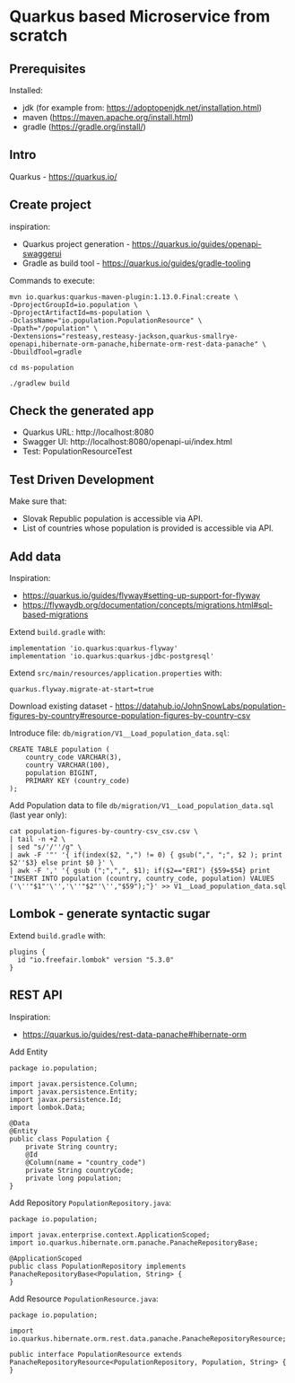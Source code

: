# Quarkus based Microservice from scratch

## Prerequisites
Installed:
* jdk (for example from: https://adoptopenjdk.net/installation.html)
* maven (https://maven.apache.org/install.html)
* gradle (https://gradle.org/install/)

## Intro
Quarkus - https://quarkus.io/

## Create project

inspiration:
* Quarkus project generation - https://quarkus.io/guides/openapi-swaggerui
* Gradle as build tool - https://quarkus.io/guides/gradle-tooling

Commands to execute:

```
mvn io.quarkus:quarkus-maven-plugin:1.13.0.Final:create \
-DprojectGroupId=io.population \
-DprojectArtifactId=ms-population \
-DclassName="io.population.PopulationResource" \
-Dpath="/population" \
-Dextensions="resteasy,resteasy-jackson,quarkus-smallrye-openapi,hibernate-orm-panache,hibernate-orm-rest-data-panache" \
-DbuildTool=gradle

cd ms-population

./gradlew build
```

## Check the generated app

* Quarkus URL: http://localhost:8080
* Swagger UI: http://localhost:8080/openapi-ui/index.html
* Test: PopulationResourceTest

## Test Driven Development

Make sure that:

* Slovak Republic population is accessible via API.
* List of countries whose population is provided is accessible via API.

## Add data

Inspiration:
* https://quarkus.io/guides/flyway#setting-up-support-for-flyway
* https://flywaydb.org/documentation/concepts/migrations.html#sql-based-migrations

Extend `build.gradle` with:
```
implementation 'io.quarkus:quarkus-flyway'
implementation 'io.quarkus:quarkus-jdbc-postgresql'
```

Extend `src/main/resources/application.properties` with:
```
quarkus.flyway.migrate-at-start=true
```

Download existing dataset - https://datahub.io/JohnSnowLabs/population-figures-by-country#resource-population-figures-by-country-csv

Introduce file: `db/migration/V1__Load_population_data.sql`:
```
CREATE TABLE population (
    country_code VARCHAR(3),
    country VARCHAR(100),
    population BIGINT,
    PRIMARY KEY (country_code)
);

```
Add Population data to file `db/migration/V1__Load_population_data.sql` (last year only):
```
cat population-figures-by-country-csv_csv.csv \
| tail -n +2 \
| sed "s/'/''/g" \
| awk -F '"' '{ if(index($2, ",") != 0) { gsub(",", ";", $2 ); print $2''$3} else print $0 }' \
| awk -F ',' '{ gsub (";",",", $1); if($2=="ERI") {$59=$54} print "INSERT INTO population (country, country_code, population) VALUES ('\''"$1"'\'','\''"$2"'\'',"$59");"}' >> V1__Load_population_data.sql
```

## Lombok - generate syntactic sugar

Extend `build.gradle` with:
```
plugins {
  id "io.freefair.lombok" version "5.3.0"
}
```

## REST API

Inspiration:
* https://quarkus.io/guides/rest-data-panache#hibernate-orm


Add Entity
```
package io.population;

import javax.persistence.Column;
import javax.persistence.Entity;
import javax.persistence.Id;
import lombok.Data;

@Data
@Entity
public class Population {
    private String country;
    @Id
    @Column(name = "country_code")
    private String countryCode;
    private long population;
}

```
Add Repository `PopulationRepository.java`:
```
package io.population;

import javax.enterprise.context.ApplicationScoped;
import io.quarkus.hibernate.orm.panache.PanacheRepositoryBase;

@ApplicationScoped
public class PopulationRepository implements PanacheRepositoryBase<Population, String> {
}

```
Add Resource `PopulationResource.java`:

```
package io.population;

import io.quarkus.hibernate.orm.rest.data.panache.PanacheRepositoryResource;

public interface PopulationResource extends PanacheRepositoryResource<PopulationRepository, Population, String> {
}
```